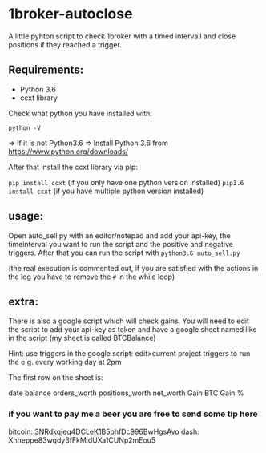 # 1broker-autoclose

A little pyhton script to check 1broker with a timed intervall and close positions if they reached a trigger.

## Requirements:
* Python 3.6
* ccxt library

Check what python you have installed with: 

`python -V`

=> if it is not Python3.6 => Install Python 3.6 from https://www.python.org/downloads/

After that install the ccxt library via pip:

`pip install ccxt` (if you only have one python version installed)
`pip3.6 install ccxt` (if you have multiple python version installed)

## usage:
Open auto_sell.py with an editor/notepad and add your api-key, the timeinterval you want to run the script and the positive and negative triggers. After that you can run the script with
`python3.6 auto_sell.py`

(the real execution is commented out, if you are satisfied with the actions in the log you have to remove the `#` in the while loop)




## extra:
There is also a google script which will check gains.
You will need to edit the script to add your api-key as token and have a google sheet named like in the script (my sheet is called BTCBalance)

Hint: use triggers in the google script: edit>current project triggers to run the e.g. every working day at 2pm

The first row on the sheet is:

date 	balance 	orders_worth 	positions_worth 	net_worth	Gain BTC	Gain %



### if you want to pay me a beer you are free to send some tip here
bitcoin: 3NRdkqjeq4DCLeK1B5phfDc996BwHgsAvo
dash: Xhheppe83wqdy3fFkMidUXa1CUNp2mEou5


